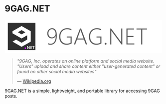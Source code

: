 # 9GAG.NET

![9GAG.NET Logo](https://github.com/lecode-official/ninegag-dotnet/blob/master/Documentation/Images/Banner.png "9GAG.NET Logo")

> *"9GAG, Inc. operates an online platform and social media website. "Users" upload and share content either "user-generated
> content" or found on other social media websites"*
>
> &mdash; [Wikipedia.org](https://en.wikipedia.org/wiki/9GAG)

9GAG.NET is a simple, lightweight, and portable library for accessing 9GAG posts.